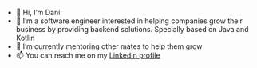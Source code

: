 - 👋 Hi, I’m Dani
- 👀 I’m a software engineer interested in helping companies grow their business by providing backend solutions. Specially based on Java and Kotlin
- 🌱 I’m currently mentoring other mates to help them grow
- 📫 You can reach me on my [LinkedIn profile](https://www.linkedin.com/in/daniel-g%C3%B3mez-l%C3%B3pez-aa5a8428/)

<!---
dann41/dann41 is a ✨ special ✨ repository because its `README.md` (this file) appears on your GitHub profile.
You can click the Preview link to take a look at your changes.
--->
